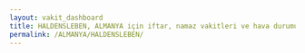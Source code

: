 ```yaml
---
layout: vakit_dashboard
title: HALDENSLEBEN, ALMANYA için iftar, namaz vakitleri ve hava durumu - ilçe/eyalet seç
permalink: /ALMANYA/HALDENSLEBEN/
---
```


<script type="text/javascript">
  var GLOBAL_COUNTRY = 'ALMANYA';
  var GLOBAL_CITY = 'HALDENSLEBEN';
  var GLOBAL_STATE = '';
  var lat = 72;
  var lon = 21;
</script>
